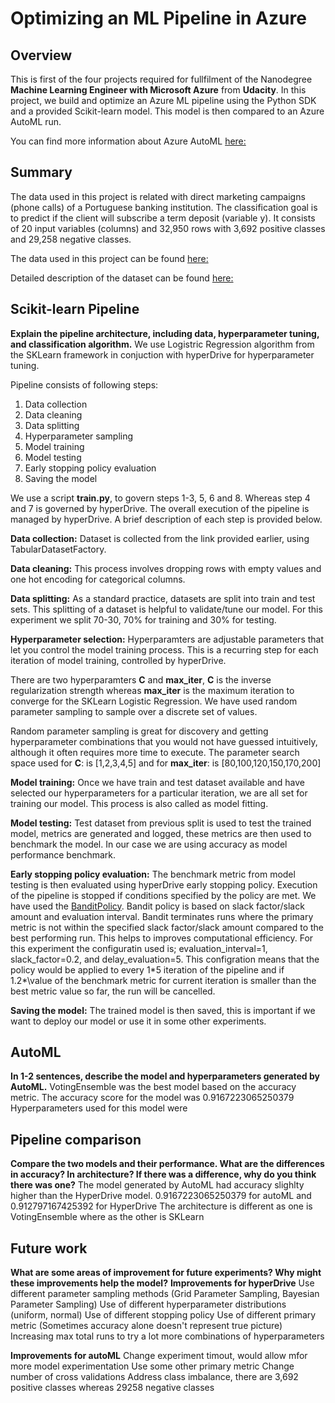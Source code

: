 # Optimizing an ML Pipeline in Azure

## Overview
This is first of the four projects required for fullfilment of the Nanodegree **Machine Learning Engineer with Microsoft Azure** from **Udacity**.
In this project, we build and optimize an Azure ML pipeline using the Python SDK and a provided Scikit-learn model.
This model is then compared to an Azure AutoML run.

You can find more information about Azure AutoML [here:](https://docs.microsoft.com/en-us/azure/machine-learning/concept-automated-ml)

## Summary
The data used in this project is related with direct marketing campaigns (phone calls) of a Portuguese banking institution. The classification goal is to predict if the client will subscribe a term deposit (variable y). It consists of 20 input variables (columns) and 32,950 rows with 3,692 positive classes and 29,258 negative classes.

The data used in this project can be found [here:](https://automlsamplenotebookdata.blob.core.windows.net/automl-sample-notebook-data/bankmarketing_train.csv)

Detailed description of the dataset can be found [here:](https://archive.ics.uci.edu/ml/datasets/bank+marketing)

## Scikit-learn Pipeline
**Explain the pipeline architecture, including data, hyperparameter tuning, and classification algorithm.**
We use Logistric Regression algorithm from the SKLearn framework in conjuction with hyperDrive for hyperparameter tuning.

Pipeline consists of following steps:

1. Data collection
1. Data cleaning
1. Data splitting
1. Hyperparameter sampling
1. Model training
1. Model testing
1. Early stopping policy evaluation
1. Saving the model

We use a script **train.py**, to govern steps 1-3, 5, 6 and 8. Whereas step 4 and 7 is governed by hyperDrive. The overall execution of the pipeline is managed by hyperDrive. A brief description of each step is provided below.

**Data collection:** Dataset is collected from the link provided earlier, using TabularDatasetFactory.

**Data cleaning:** This process involves dropping rows with empty values and one hot encoding for categorical columns.

**Data splitting:** As a standard practice, datasets are split into train and test sets. This splitting of a dataset is helpful to validate/tune our model. For this experiment we split 70-30, 70% for training and 30% for testing.

**Hyperparameter selection:** Hyperparamters are adjustable parameters that let you control the model training process. This is a recurring step for each iteration of model training, controlled by hyperDrive.

There are two hyperparamters **C** and **max_iter**, **C** is the inverse regularization strength whereas **max_iter** is the maximum iteration to converge for the SKLearn Logistic Regression. We have used random parameter sampling to sample over a discrete set of values.

Random parameter sampling is great for discovery and getting hyperparameter combinations that you would not have guessed intuitively, although it often requires more time to execute. The parameter search space used for **C**: is \[1,2,3,4,5] and for **max_iter**: is \[80,100,120,150,170,200]

**Model training:** Once we have train and test dataset available and have selected our hyperparameters for a particular iteration, we are all set for training our model. This process is also called as model fitting.

**Model testing:** Test dataset from previous split is used to test the trained model, metrics are generated and logged, these metrics are then used to benchmark the model. In our case we are using accuracy as model performance benchmark.

**Early stopping policy evaluation:** The benchmark metric from model testing is then evaluated using hyperDrive early stopping policy. Execution of the pipeline is stopped if conditions specified by the policy are met. We have used the [BanditPolicy](https://docs.microsoft.com/en-us/python/api/azureml-train-core/azureml.train.hyperdrive.banditpolicy?view=azure-ml-py). Bandit policy is based on slack factor/slack amount and evaluation interval. Bandit terminates runs where the primary metric is not within the specified slack factor/slack amount compared to the best performing run. This helps to improves computational efficiency. For this experiment the configuratin used is; evaluation_interval=1, slack_factor=0.2, and delay_evaluation=5. This configration means that the policy would be applied to every 1\*5 iteration of the pipeline and if 1.2*\value of the benchmark metric for current iteration is smaller than the best metric value so far, the run will be cancelled.

**Saving the model:** The trained model is then saved, this is important if we want to deploy our model or use it in some other experiments.

## AutoML
**In 1-2 sentences, describe the model and hyperparameters generated by AutoML.**
VotingEnsemble was the best model based on the accuracy metric. The accuracy score for the model was 0.9167223065250379
Hyperparameters used for this model were 

## Pipeline comparison
**Compare the two models and their performance. What are the differences in accuracy? In architecture? If there was a difference, why do you think there was one?**
The model generated by AutoML had accuracy slighlty higher than the HyperDrive model. 0.9167223065250379 for autoML and 0.912797167425392 for HyperDrive
The architecture is different as one is VotingEnsemble where as the other is SKLearn

## Future work
**What are some areas of improvement for future experiments? Why might these improvements help the model?**
**Improvements for hyperDrive**
Use different parameter sampling methods (Grid Parameter Sampling, Bayesian Parameter Sampling)
Use of different hyperparameter distributions (uniform, normal)
Use of different stopping policy
Use of different primary metric (Sometimes accuracy alone doesn't represent true picture)
Increasing max total runs to try a lot more combinations of hyperparameters

**Improvements for autoML**
Change experiment timout, would allow mfor more model experimentation
Use some other primary metric
Change number of cross validations
Address class imbalance, there are 3,692 positive classes whereas 29258 negative classes
